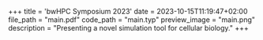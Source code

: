 +++
title = 'bwHPC Symposium 2023'
date = 2023-10-15T11:19:47+02:00
file_path = "main.pdf"
code_path = "main.typ"
preview_image = "main.png"
description = "Presenting a novel simulation tool for cellular biology."
+++
